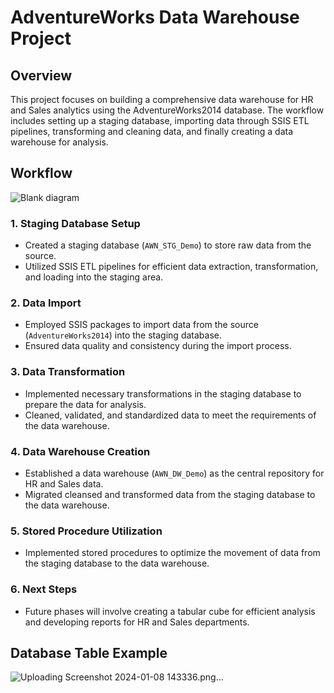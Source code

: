 # AdventureWorks Data Warehouse Project

## Overview
This project focuses on building a comprehensive data warehouse for HR and Sales analytics using the AdventureWorks2014 database. The workflow includes setting up a staging database, importing data through SSIS ETL pipelines, transforming and cleaning data, and finally creating a data warehouse for analysis.

## Workflow
![Blank diagram](https://github.com/Bishworajkdk/ADW_DW_2014/assets/42015144/9722d9df-c737-46c8-81a0-a7d63a204910)
### 1. Staging Database Setup
- Created a staging database (`AWN_STG_Demo`) to store raw data from the source.
- Utilized SSIS ETL pipelines for efficient data extraction, transformation, and loading into the staging area.

### 2. Data Import
- Employed SSIS packages to import data from the source (`AdventureWorks2014`) into the staging database.
- Ensured data quality and consistency during the import process.

### 3. Data Transformation
- Implemented necessary transformations in the staging database to prepare the data for analysis.
- Cleaned, validated, and standardized data to meet the requirements of the data warehouse.

### 4. Data Warehouse Creation
- Established a data warehouse (`AWN_DW_Demo`) as the central repository for HR and Sales data.
- Migrated cleansed and transformed data from the staging database to the data warehouse.

### 5. Stored Procedure Utilization
- Implemented stored procedures to optimize the movement of data from the staging database to the data warehouse.

### 6. Next Steps
- Future phases will involve creating a tabular cube for efficient analysis and developing reports for HR and Sales departments.

## Database Table Example
![Uploading Screenshot 2024-01-08 143336.png…]()
